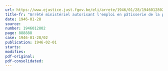 ```yaml
---
url: https://www.ejustice.just.fgov.be/eli/arrete/1946/01/28/1946012802/justel
title-fr: "Arrêté ministériel autorisant l'emploi en pâtisserie de la poudre de lait écrémé"
date: 1946-01-28
source:
number: 1946012802
page: 888888
case: 1946-01-28/02
publication: 1946-02-01
starts:
modifies:
pdf-original:
pdf-consolidated:
---
```


